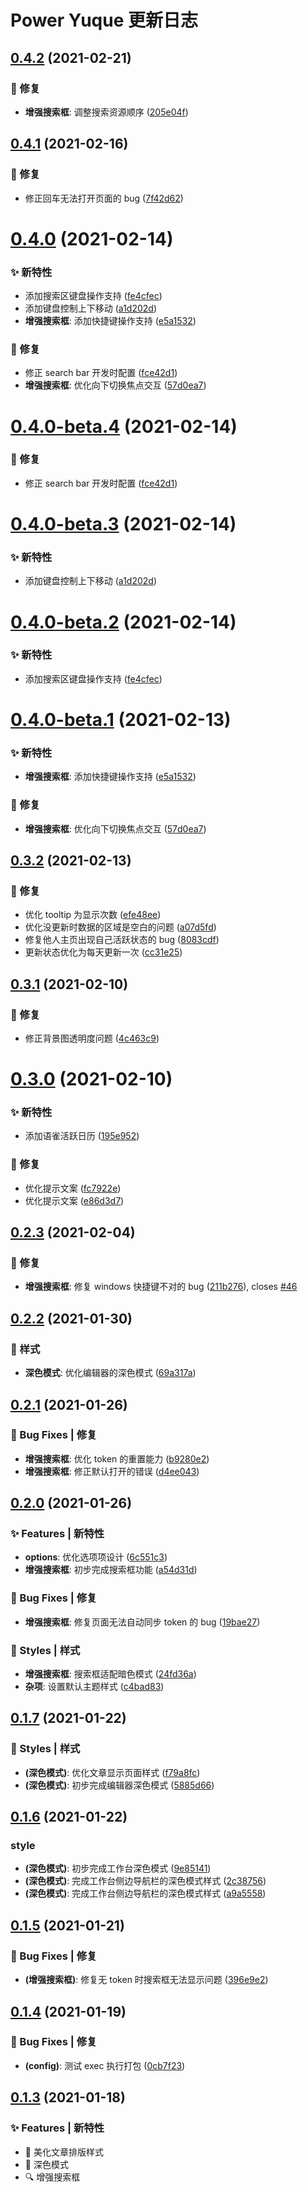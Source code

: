 # Power Yuque 更新日志

## [0.4.2](https://github.com/arvinxx/power-yuque/compare/v0.4.1...v0.4.2) (2021-02-21)


### 🐛 修复

* **增强搜索框**: 调整搜索资源顺序 ([205e04f](https://github.com/arvinxx/power-yuque/commit/205e04f))

## [0.4.1](https://github.com/arvinxx/power-yuque/compare/v0.4.0...v0.4.1) (2021-02-16)


### 🐛 修复

* 修正回车无法打开页面的 bug ([7f42d62](https://github.com/arvinxx/power-yuque/commit/7f42d62))

# [0.4.0](https://github.com/arvinxx/power-yuque/compare/v0.3.2...v0.4.0) (2021-02-14)


### ✨ 新特性

* 添加搜索区键盘操作支持 ([fe4cfec](https://github.com/arvinxx/power-yuque/commit/fe4cfec))
* 添加键盘控制上下移动 ([a1d202d](https://github.com/arvinxx/power-yuque/commit/a1d202d))
* **增强搜索框**: 添加快捷键操作支持 ([e5a1532](https://github.com/arvinxx/power-yuque/commit/e5a1532))


### 🐛 修复

* 修正 search bar 开发时配置 ([fce42d1](https://github.com/arvinxx/power-yuque/commit/fce42d1))
* **增强搜索框**: 优化向下切换焦点交互 ([57d0ea7](https://github.com/arvinxx/power-yuque/commit/57d0ea7))

# [0.4.0-beta.4](https://github.com/arvinxx/power-yuque/compare/v0.4.0-beta.3...v0.4.0-beta.4) (2021-02-14)


### 🐛 修复

* 修正 search bar 开发时配置 ([fce42d1](https://github.com/arvinxx/power-yuque/commit/fce42d1))

# [0.4.0-beta.3](https://github.com/arvinxx/power-yuque/compare/v0.4.0-beta.2...v0.4.0-beta.3) (2021-02-14)


### ✨ 新特性

* 添加键盘控制上下移动 ([a1d202d](https://github.com/arvinxx/power-yuque/commit/a1d202d))

# [0.4.0-beta.2](https://github.com/arvinxx/power-yuque/compare/v0.4.0-beta.1...v0.4.0-beta.2) (2021-02-14)


### ✨ 新特性

* 添加搜索区键盘操作支持 ([fe4cfec](https://github.com/arvinxx/power-yuque/commit/fe4cfec))

# [0.4.0-beta.1](https://github.com/arvinxx/power-yuque/compare/v0.3.2...v0.4.0-beta.1) (2021-02-13)


### ✨ 新特性

* **增强搜索框**: 添加快捷键操作支持 ([e5a1532](https://github.com/arvinxx/power-yuque/commit/e5a1532))


### 🐛 修复

* **增强搜索框**: 优化向下切换焦点交互 ([57d0ea7](https://github.com/arvinxx/power-yuque/commit/57d0ea7))

## [0.3.2](https://github.com/arvinxx/power-yuque/compare/v0.3.1...v0.3.2) (2021-02-13)


### 🐛 修复

* 优化 tooltip 为显示次数 ([efe48ee](https://github.com/arvinxx/power-yuque/commit/efe48ee))
* 优化没更新时数据的区域是空白的问题 ([a07d5fd](https://github.com/arvinxx/power-yuque/commit/a07d5fd))
* 修复他人主页出现自己活跃状态的 bug ([8083cdf](https://github.com/arvinxx/power-yuque/commit/8083cdf))
* 更新状态优化为每天更新一次 ([cc31e25](https://github.com/arvinxx/power-yuque/commit/cc31e25))

## [0.3.1](https://github.com/arvinxx/power-yuque/compare/v0.3.0...v0.3.1) (2021-02-10)


### 🐛 修复

* 修正背景图透明度问题 ([4c463c9](https://github.com/arvinxx/power-yuque/commit/4c463c9))

# [0.3.0](https://github.com/arvinxx/power-yuque/compare/v0.2.3...v0.3.0) (2021-02-10)


### ✨ 新特性

* 添加语雀活跃日历 ([195e952](https://github.com/arvinxx/power-yuque/commit/195e952))


### 🐛 修复

* 优化提示文案 ([fc7922e](https://github.com/arvinxx/power-yuque/commit/fc7922e))
* 优化提示文案 ([e86d3d7](https://github.com/arvinxx/power-yuque/commit/e86d3d7))

## [0.2.3](https://github.com/arvinxx/power-yuque/compare/v0.2.2...v0.2.3) (2021-02-04)


### 🐛 修复

* **增强搜索框**: 修复 windows 快捷键不对的 bug ([211b276](https://github.com/arvinxx/power-yuque/commit/211b276)), closes [#46](https://github.com/arvinxx/power-yuque/issues/46)

## [0.2.2](https://github.com/arvinxx/power-yuque/compare/v0.2.1...v0.2.2) (2021-01-30)


### 💄 样式

* **深色模式**: 优化编辑器的深色模式 ([69a317a](https://github.com/arvinxx/power-yuque/commit/69a317a))

## [0.2.1](https://github.com/arvinxx/power-yuque/compare/v0.2.0...v0.2.1) (2021-01-26)

### 🐛 Bug Fixes | 修复

- **增强搜索框**: 优化 token 的重置能力 ([b9280e2](https://github.com/arvinxx/power-yuque/commit/b9280e2))
- **增强搜索框**: 修正默认打开的错误 ([d4ee043](https://github.com/arvinxx/power-yuque/commit/d4ee043))

## [0.2.0](https://github.com/arvinxx/power-yuque/compare/v0.1.7...v0.2.0) (2021-01-26)

### ✨ Features | 新特性

- **options**: 优化选项项设计 ([6c551c3](https://github.com/arvinxx/power-yuque/commit/6c551c3))
- **增强搜索框**: 初步完成搜索框功能 ([a54d31d](https://github.com/arvinxx/power-yuque/commit/a54d31d))

### 🐛 Bug Fixes | 修复

- **增强搜索框**: 修复页面无法自动同步 token 的 bug ([19bae27](https://github.com/arvinxx/power-yuque/commit/19bae27))

### 💄 Styles | 样式

- **增强搜索框**: 搜索框适配暗色模式 ([24fd36a](https://github.com/arvinxx/power-yuque/commit/24fd36a))
- **杂项**: 设置默认主题样式 ([c4bad83](https://github.com/arvinxx/power-yuque/commit/c4bad83))

## [0.1.7](https://github.com/arvinxx/power-yuque/compare/v0.1.6...v0.1.7) (2021-01-22)

### 💄 Styles | 样式

- **(深色模式)**: 优化文章显示页面样式 ([f79a8fc](https://github.com/arvinxx/power-yuque/commit/f79a8fc))
- **(深色模式)**: 初步完成编辑器深色模式 ([5885d66](https://github.com/arvinxx/power-yuque/commit/5885d66))

## [0.1.6](https://github.com/arvinxx/power-yuque/compare/v0.1.5...v0.1.6) (2021-01-22)

### style

- **(深色模式)**: 初步完成工作台深色模式 ([9e85141](https://github.com/arvinxx/power-yuque/commit/9e85141))
- **(深色模式)**: 完成工作台侧边导航栏的深色模式样式 ([2c38756](https://github.com/arvinxx/power-yuque/commit/2c38756))
- **(深色模式)**: 完成工作台侧边导航栏的深色模式样式 ([a9a5558](https://github.com/arvinxx/power-yuque/commit/a9a5558))

## [0.1.5](https://github.com/arvinxx/power-yuque/compare/v0.1.4...v0.1.5) (2021-01-21)

### 🐛 Bug Fixes | 修复

- **(增强搜索框)**: 修复无 token 时搜索框无法显示问题 ([396e9e2](https://github.com/arvinxx/power-yuque/commit/396e9e2))

## [0.1.4](https://github.com/arvinxx/power-yuque/compare/v0.1.3...v0.1.4) (2021-01-19)

### 🐛 Bug Fixes | 修复

- **(config)**: 测试 exec 执行打包 ([0cb7f23](https://github.com/arvinxx/power-yuque/commit/0cb7f23))

## [0.1.3](https://github.com/arvinxx/power-yuque/compare/v0.1.2...v0.1.3) (2021-01-18)

### ✨ Features | 新特性

- 💄 美化文章排版样式
- 🌙 深色模式
- 🔍 增强搜索框
